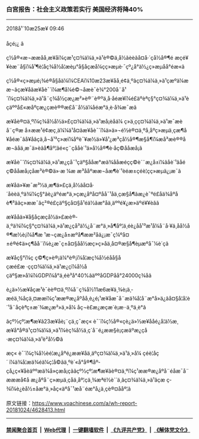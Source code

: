 ### 白宫报告：社会主义政策若实行 美国经济将降40%
------------------------

<div class="published">
 <span class="date" title="ä¸­å½æ¶é´">
  <time datetime="2018-10-25T09:46:38+08:00">
   2018å¹´10æ25æ¥ 09:46
  </time>
 </span>
</div>
<br/>
<div class="wsw">
 <span class="dateline">
  åçé¡¿ â
 </span>
 <p>
  ç½å®«æ¬ææåå¸æ¥åï¼çæ¹ç¤¾ä¼ä¸»ä¹è®©ä¸­å½ãèèãå¤å·´ç­å½å®¶é æçé¥¥èæ¨å§ï¼å¹¶è­¦åç¾å½å¦æèµ°å§åçæå¼çç»æµè·¯çº¿å°ä½¿ç»æµåå°éæ«ã
 </p>
 <p>
  ç½å®«ç»æµé¡¾é®å§åä¼ï¼CEAï¼10æ23æ¥åå¸é¢ä¸ºãç¤¾ä¼ä¸»ä¹çæºä¼ææ¬ãçæ¥åãæ¥åè¯´ï¼æ¶å¼é©¬åæè¯è¾°200å¨å¹´ï¼ç¤¾ä¼ä¸»ä¹å¨ç¾å½çæ¿æ²»è®¨è®ºä¸­å·åéæ¥ï¼é£äºèªç§°ç¤¾ä¼ä¸»ä¹èçäººå£«æåºçæ¿ç­æè®®æ­£å¨å½ä¼åéæ°ä¸­è·å¾æ¯æã
 </p>
 <p>
  æ¥åè®¤ä¸ºï¼ç¾å½å½ä»£ç¤¾ä¼ä¸»ä¹æå¡èåä¼ ç»ä¸çç¤¾ä¼ä¸»ä¹æ¯æèå¨ç®æ å±ææ¹é¢æç¸ä¼¼ä¹å¤ãæ¥åè¯´ï¼ä»ä»¬é½è®¤ä¸ºå¸åºç»æµä¸­çæ¶å¥åéæ¯âå¥åâçä¸å¬å¹³ç»æï¼åºè¯¥æ½ä»¥å¹¿æ³çå½å®¶æ§å¶ï¼æå³æè®®åæ¬âåä¸æ¯ä»èâå¶åº¦ãé«ç¨çååè´¹ä»å½å®¶è·åç©ååæå¡ã
 </p>
 <p>
  æ¥åè¯´ï¼ç¤¾ä¼ä¸»ä¹æ¿ç­å¯¹çäº§ååæ°æä¾ååæéçç©è´¨æ¿å±ï¼âåè´¹âåéç©ååæå¡çåæ³è®©ä»·æ ¼æ æ³ååºææ¬åæ¶è´¹èéæ±ç­éè¦çç»æµä¿¡æ¯ã
 </p>
 <p>
  æ¥åä»¥æ¯æ³½ä¸æ¶ä»£çä¸­å½ãå¤å·´åèèä¸ºä¾ï¼ç§°âè¿äºéæ°ä¸»çæ¿åºå¤ºåå¯¹åä¸çæ§å¶ãæ¿è¯ºé£åä¾åºåè¶³âãç»ææ¯âç²®é£çäº§çå¤§å¹éä½ãæ°åä¸äººé¥¿æ­»äºé¥¥èâã
 </p>
 <p>
  æ¥ååä»¥å§åçæçå½ä»£æè®­ä¸ºä¾ï¼ç§°ç¤¾ä¼ä¸»ä¹æ¿ç­å³ä½¿å¨æ°ä¸»å¶åº¦ä¸éè¿åå¹³æ¹å¼å¨å·¥ä¸åå½å®¶æ½è¡ï¼å¶æ ¹æ¬çæ¿å±æºå¶æ­æ²åä¿¡æ¯ç¼ºå¤±é®é¢ä»ç¶å­å¨ï¼è¿æ¯ç±å¤§åå½æç»ç»åä¸­å¤®æ§å¶èµæºå¯¼è´çã
 </p>
 <p>
  æ¥åç§°ï¼ç ç©¶ç»è®¡ä¼°è®¡ï¼å¦æç¾å½éåå§åçæé£æ ·çç¤¾ä¼ä¸»ä¹æ¿ç­ï¼å½åçäº§æ»å¼ï¼GDPï¼å°ä¸éè³å°40%ãäººåGDPåå°24000ç¾åã
 </p>
 <p>
  è¿ä»½æ¥åçæ¹è¯èè®¤ä¸ºï¼å¨ç¾å½11æ6æ¥ä¸¾è¡ä¸­æéä¸¾åçä¸¤ææï¼ç¹ææ®æ¿åºåå¸è¿é¡¹æ¥åæ¯å¨æä¾å¦å¨æ°å»ä¿ãå¤§å­¦å­¦è´¹å¨åç­èªç±æ´¾æ¿æ²»ä¸»å¼ åç¬è£æ¿æçæ´è¡æ··ä¸ºä¸è°ã
 </p>
 <p>
  ãçº½çº¦æ¶æ¥ã23æ¥åè¡¨çä¸ç¯æç« è¯´ï¼ç½å®«çè¿ä»½æ¥ååé¿å¦ä½æ¸æ¥å°å®ä¹ç¤¾ä¼ä¸»ä¹ï¼èç¾å½ä¸ç´å¨é¿ææ§è¡çæäºæ¿ç­å·æç¤¾ä¼ä¸»ä¹è²å½©ã
 </p>
 <p>
  æç« è¯´ï¼ç¾å½èé¦æ¿åºé¿ææ¥åä¸äºç¤¾ä¼ä¸»ä¹ä¸»å¼ çéè¦åç´ ï¼ä¾å¦æä¾éä¼ç¦å©ãä¸ºè´«å°å®¶åº­çå¿ç«¥åèäººæä¾å»çæå¡ç­ããçº½çº¦æ¶æ¥ãè®¤ä¸ºï¼ç¹ææ®æ¿åºå¨éåæ¯å¨æææå¢å æ¿åºå¨ç»æµä¸­çåä¸åº¦çä¸¾æªé½è´´ä¸âç¤¾ä¼ä¸»ä¹âçæ ç­¾ï¼è¿èå½±åæ°ä¸»åç«äºå¯¹æå¨éæ°å¿ä¸­çè®¤ååº¦ã
 </p>
</div>

原文链接：https://www.voachinese.com/a/wh-report-20181024/4628413.html


------------------------
#### [禁闻聚合首页](https://github.com/gfw-breaker/banned-news/blob/master/README.md) &nbsp;|&nbsp; [Web代理](https://github.com/gfw-breaker/open-proxy/blob/master/README.md) &nbsp;|&nbsp;  [一键翻墙软件](https://github.com/gfw-breaker/nogfw/blob/master/README.md) &nbsp;|&nbsp; [《九评共产党》](https://github.com/gfw-breaker/9ping.md/blob/master/README.md#九评之一评共产党是什么) &nbsp;|&nbsp; [《解体党文化》](https://github.com/gfw-breaker/jtdwh.md/blob/master/README.md#绪论)